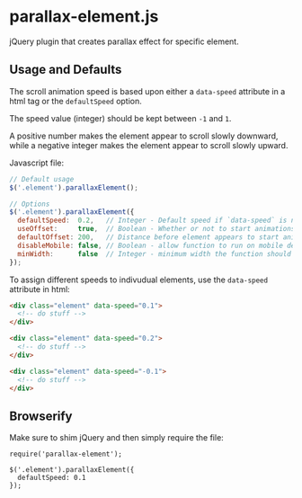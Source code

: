 # parallax-element.js

jQuery plugin that creates parallax effect for specific element. 

## Usage and Defaults

The scroll animation speed is based upon either a `data-speed` attribute in a html tag or the `defaultSpeed` option.

The speed value (integer) should be kept between `-1` and `1`.

A positive number makes the element appear to scroll slowly downward, while a negative integer makes the element appear to scroll slowly upward.

Javascript file:

```javascript
// Default usage
$('.element').parallaxElement();

// Options
$('.element').parallaxElement({
  defaultSpeed:  0.2,   // Integer - Default speed if `data-speed` is not present
  useOffset:     true,  // Boolean - Whether or not to start animations below bottom of viewport
  defaultOffset: 200,   // Distance before element appears to start animation
  disableMobile: false, // Boolean - allow function to run on mobile devices
  minWidth:      false  // Integer - minimum width the function should fire
});
```

To assign different speeds to indivudual elements, use the `data-speed` attribute in html:

```html
<div class="element" data-speed="0.1">
  <!-- do stuff -->
</div>

<div class="element" data-speed="0.2">
  <!-- do stuff -->
</div>

<div class="element" data-speed="-0.1">
  <!-- do stuff -->
</div>

```


## Browserify

Make sure to shim jQuery and then simply require the file:

```
require('parallax-element');

$('.element').parallaxElement({
  defaultSpeed: 0.1
});

```
